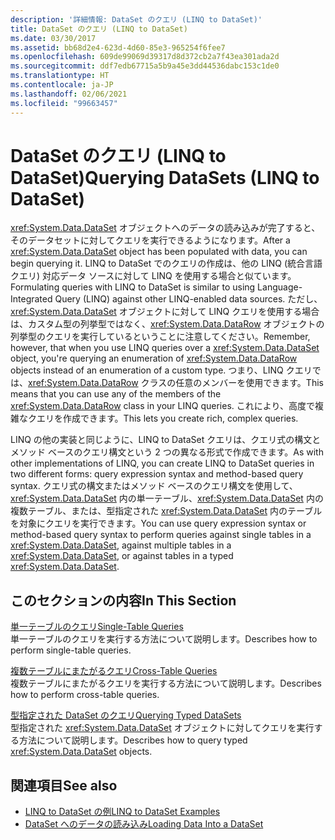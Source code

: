 ```yaml
---
description: '詳細情報: DataSet のクエリ (LINQ to DataSet)'
title: DataSet のクエリ (LINQ to DataSet)
ms.date: 03/30/2017
ms.assetid: bb68d2e4-623d-4d60-85e3-965254f6fee7
ms.openlocfilehash: 609de99069d39317d8d372cb2a7f43ea301ada2d
ms.sourcegitcommit: ddf7edb67715a5b9a45e3dd44536dabc153c1de0
ms.translationtype: HT
ms.contentlocale: ja-JP
ms.lasthandoff: 02/06/2021
ms.locfileid: "99663457"
---
```

# <a name="querying-datasets-linq-to-dataset"></a><span data-ttu-id="7c8b9-103">DataSet のクエリ (LINQ to DataSet)</span><span class="sxs-lookup"><span data-stu-id="7c8b9-103">Querying DataSets (LINQ to DataSet)</span></span>

<span data-ttu-id="7c8b9-104"><xref:System.Data.DataSet> オブジェクトへのデータの読み込みが完了すると、そのデータセットに対してクエリを実行できるようになります。</span><span class="sxs-lookup"><span data-stu-id="7c8b9-104">After a <xref:System.Data.DataSet> object has been populated with data, you can begin querying it.</span></span> <span data-ttu-id="7c8b9-105">LINQ to DataSet でのクエリの作成は、他の LINQ (統合言語クエリ) 対応データ ソースに対して LINQ を使用する場合と似ています。</span><span class="sxs-lookup"><span data-stu-id="7c8b9-105">Formulating queries with LINQ to DataSet is similar to using Language-Integrated Query (LINQ) against other LINQ-enabled data sources.</span></span> <span data-ttu-id="7c8b9-106">ただし、<xref:System.Data.DataSet> オブジェクトに対して LINQ クエリを使用する場合は、カスタム型の列挙型ではなく、<xref:System.Data.DataRow> オブジェクトの列挙型のクエリを実行しているということに注意してください。</span><span class="sxs-lookup"><span data-stu-id="7c8b9-106">Remember, however, that when you use LINQ queries over a <xref:System.Data.DataSet> object, you're querying an enumeration of <xref:System.Data.DataRow> objects instead of an enumeration of a custom type.</span></span> <span data-ttu-id="7c8b9-107">つまり、LINQ クエリでは、<xref:System.Data.DataRow> クラスの任意のメンバーを使用できます。</span><span class="sxs-lookup"><span data-stu-id="7c8b9-107">This means that you can use any of the members of the <xref:System.Data.DataRow> class in your LINQ queries.</span></span> <span data-ttu-id="7c8b9-108">これにより、高度で複雑なクエリを作成できます。</span><span class="sxs-lookup"><span data-stu-id="7c8b9-108">This lets you create rich, complex queries.</span></span>  
  
 <span data-ttu-id="7c8b9-109">LINQ の他の実装と同じように、LINQ to DataSet クエリは、クエリ式の構文とメソッド ベースのクエリ構文という 2 つの異なる形式で作成できます。</span><span class="sxs-lookup"><span data-stu-id="7c8b9-109">As with other implementations of LINQ, you can create LINQ to DataSet queries in two different forms: query expression syntax and method-based query syntax.</span></span> <span data-ttu-id="7c8b9-110">クエリ式の構文またはメソッド ベースのクエリ構文を使用して、<xref:System.Data.DataSet> 内の単一テーブル、<xref:System.Data.DataSet> 内の複数テーブル、または、型指定された <xref:System.Data.DataSet> 内のテーブルを対象にクエリを実行できます。</span><span class="sxs-lookup"><span data-stu-id="7c8b9-110">You can use query expression syntax or method-based query syntax to perform queries against single tables in a <xref:System.Data.DataSet>, against multiple tables in a <xref:System.Data.DataSet>, or against tables in a typed <xref:System.Data.DataSet>.</span></span>  
  
## <a name="in-this-section"></a><span data-ttu-id="7c8b9-111">このセクションの内容</span><span class="sxs-lookup"><span data-stu-id="7c8b9-111">In This Section</span></span>  

 [<span data-ttu-id="7c8b9-112">単一テーブルのクエリ</span><span class="sxs-lookup"><span data-stu-id="7c8b9-112">Single-Table Queries</span></span>](single-table-queries-linq-to-dataset.md)  
 <span data-ttu-id="7c8b9-113">単一テーブルのクエリを実行する方法について説明します。</span><span class="sxs-lookup"><span data-stu-id="7c8b9-113">Describes how to perform single-table queries.</span></span>  
  
 [<span data-ttu-id="7c8b9-114">複数テーブルにまたがるクエリ</span><span class="sxs-lookup"><span data-stu-id="7c8b9-114">Cross-Table Queries</span></span>](cross-table-queries-linq-to-dataset.md)  
 <span data-ttu-id="7c8b9-115">複数テーブルにまたがるクエリを実行する方法について説明します。</span><span class="sxs-lookup"><span data-stu-id="7c8b9-115">Describes how to perform cross-table queries.</span></span>  
  
 [<span data-ttu-id="7c8b9-116">型指定された DataSet のクエリ</span><span class="sxs-lookup"><span data-stu-id="7c8b9-116">Querying Typed DataSets</span></span>](querying-typed-datasets.md)  
 <span data-ttu-id="7c8b9-117">型指定された <xref:System.Data.DataSet> オブジェクトに対してクエリを実行する方法について説明します。</span><span class="sxs-lookup"><span data-stu-id="7c8b9-117">Describes how to query typed <xref:System.Data.DataSet> objects.</span></span>  
  
## <a name="see-also"></a><span data-ttu-id="7c8b9-118">関連項目</span><span class="sxs-lookup"><span data-stu-id="7c8b9-118">See also</span></span>

- [<span data-ttu-id="7c8b9-119">LINQ to DataSet の例</span><span class="sxs-lookup"><span data-stu-id="7c8b9-119">LINQ to DataSet Examples</span></span>](linq-to-dataset-examples.md)
- [<span data-ttu-id="7c8b9-120">DataSet へのデータの読み込み</span><span class="sxs-lookup"><span data-stu-id="7c8b9-120">Loading Data Into a DataSet</span></span>](loading-data-into-a-dataset.md)
